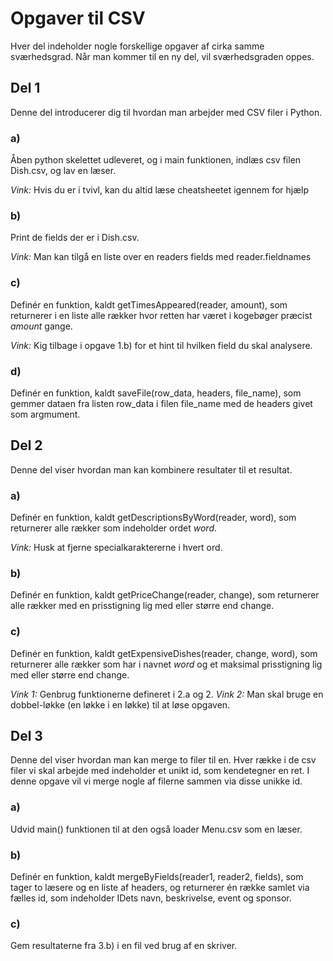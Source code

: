 # Opgaver til CSV
Hver del indeholder nogle forskellige opgaver af cirka samme sværhedsgrad. Når man kommer til en ny del, vil sværhedsgraden oppes.

## Del 1
Denne del introducerer dig til hvordan man arbejder med CSV filer i Python.
### a)
Åben python skelettet udleveret, og i main funktionen, indlæs csv filen Dish.csv, og lav en læser.

*Vink:* Hvis du er i tvivl, kan du altid læse cheatsheetet igennem for hjælp

### b)
Print de fields der er i Dish.csv.

*Vink:* Man kan tilgå en liste over en readers fields med reader.fieldnames

### c)
Definér en funktion, kaldt getTimesAppeared(reader, amount), som returnerer i en liste alle rækker hvor retten har været i kogebøger præcist *amount* gange.

*Vink:* Kig tilbage i opgave 1.b) for et hint til hvilken field du skal analysere.

### d)
Definér en funktion, kaldt saveFile(row_data, headers, file_name), som gemmer dataen fra listen row_data i filen file_name med de headers givet som argmument.

## Del 2
Denne del viser hvordan man kan kombinere resultater til et resultat.
### a)
Definér en funktion, kaldt getDescriptionsByWord(reader, word), som returnerer alle rækker som indeholder ordet *word*.

*Vink:* Husk at fjerne specialkaraktererne i hvert ord.

### b)
Definér en funktion, kaldt getPriceChange(reader, change), som returnerer alle rækker med en prisstigning lig med eller større end change.

### c)
Definér en funktion, kaldt getExpensiveDishes(reader, change, word), som returnerer alle rækker som har i navnet *word* og et maksimal prisstigning lig med eller større end change.

*Vink 1:* Genbrug funktionerne defineret i 2.a og 2.
*Vink 2:* Man skal bruge en dobbel-løkke (en løkke i en løkke) til at løse opgaven.

## Del 3
Denne del viser hvordan man kan merge to filer til en. Hver række i de csv filer vi skal arbejde med indeholder et unikt id, som kendetegner en ret. I denne opgave vil vi merge nogle af filerne sammen via disse unikke id.
### a)
Udvid main() funktionen til at den også loader Menu.csv som en læser.

### b)
Definér en funktion, kaldt mergeByFields(reader1, reader2, fields), som tager to læsere og en liste af headers, og returnerer én række samlet via fælles id, som indeholder IDets navn, beskrivelse, event og sponsor.

### c)
Gem resultaterne fra 3.b) i en fil ved brug af en skriver.
